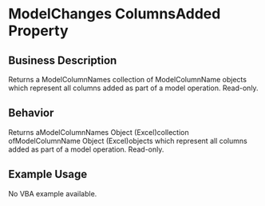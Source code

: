 # ModelChanges ColumnsAdded Property

## Business Description
Returns a ModelColumnNames collection of ModelColumnName objects which represent all columns added as part of a model operation. Read-only.

## Behavior
Returns aModelColumnNames Object (Excel)collection ofModelColumnName Object (Excel)objects which represent all columns added as part of a model operation. Read-only.

## Example Usage
No VBA example available.